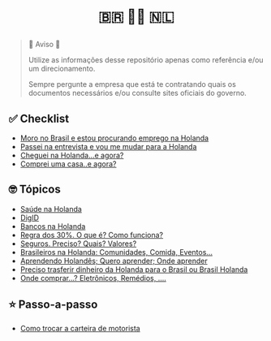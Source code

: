<h1>
  <p align="center">
    🇧🇷 🛫🛬 🇳🇱
  </p>
</h1> 


> 🚨 Aviso 🚨
> 
> Utilize as informações desse repositório apenas como referência e/ou um direcionamento.
> 
> Sempre pergunte a empresa que está te contratando quais os documentos necessários e/ou consulte sites oficiais do governo. 
>


## ✅ Checklist

- [Moro no Brasil e estou procurando emprego na Holanda](./checklist/CHECKLIST-ESTOU-NO-BRASIL-PROCURANDO-EMPREGO-HOLANDA.md)
- [Passei na entrevista e vou me mudar para a Holanda](./checklist/CHECKLIST-PASSEI-ENTREVISTA-MUDAR-HOLANDA.md)
- [Cheguei na Holanda...e agora?](./checklist/CHECKLIST-CHEGUEI-NA-HOLANDA.md)
- [Comprei uma casa..e agora?](./checklist/CHECKLIST-COMPREI-CASA.md)

## 🤓 Tópicos

- [Saúde na Holanda](./topico/TOPICO-SAUDE.md)
- [DigID](./topico/TOPICO-DIGID.md)
- [Bancos na Holanda](./topico/TOPICO-BANCOS-HOLANDA.md)
- [Regra dos 30%. O que é? Como funciona?](./topico/TOPICO-REGRA-30-PORCENTO.md)
- [Seguros. Preciso? Quais? Valores?](./topico/TOPICO-SEGUROS.md)
- [Brasileiros na Holanda: Comunidades, Comida, Eventos... ](./topico/TOPICO-COMUNIDADE-BRASILEIROS-HOLANDA.md)
- [Aprendendo Holandês; Quero aprender; Onde aprender](./topico/TOPICO-APRENDENDO-HOLANDES.md)
- [Preciso trasferir dinheiro da Holanda para o Brasil ou Brasil Holanda](./topico/TOPICO-TRANSFERENCIA-DINHEIRO-INTERNACIONAL.md)
- [Onde comprar...? Eletrônicos, Remédios, .... ](./topico/TOPICO-ONDE-COMPRAR.md)

## ⭐️ Passo-a-passo

- [Como trocar a carteira de motorista](./passo-a-passo/PASSO-A-PASSO-TROCAR-CARTEIRA-MOTORISTA.md)

